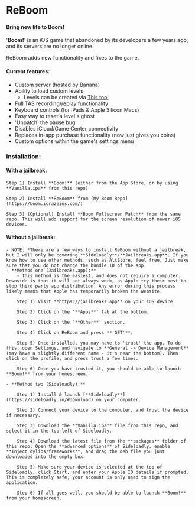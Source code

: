 # ReBoom
#### Bring new life to Boom!

'**Boom!**' is an iOS game that abandoned by its developers a few years ago, and its servers are no longer online.

ReBoom adds new functionality and fixes to the game.

#### Current features:
- Custom server (hosted by Banana)
- Ability to load custom levels
	- Levels can be created via [This tool](https://github.com/lachylegend/Boom-Level-Editor)
- Full TAS recording/replay functionality
- Keyboard controls (for iPads & Apple Silicon Macs)
- Easy way to reset a level's ghost
- 'Unpatch' the pause bug
- Disables iCloud/Game Center connectivity
- Replaces in-app purchase functionality (now just gives you coins)
- Custom options within the game's settings menu

### Installation:
#### **With a jailbreak:**

	Step 1) Install **Boom!** (either from the App Store, or by using **Vanilla.ipa** from this repo)

	Step 2) Install **ReBoom** from [My Boom Repo](https://boom.icrazeios.com/)

	Step 3) (Optional) Install **Boom Fullscreen Patch** from the same repo. This will add support for the screen resolution of newer iOS devices.

#### **Without a jailbreak:**
	- NOTE: *There are a few ways to install ReBoom without a jailbreak, but I will only be covering **Sideloadly**/**Jailbreaks.app**. If you know how to use other methods, such as AltStore, feel free. Just make sure that you do not change the bundle ID of the app.
	- **Method one (Jailbreaks.app):**
		- This method is the easiest, and does not require a computer. Downside is that it will not always work, as Apple try their best to stop third party app distribution. Any error during this process likely means that Apple has temporarily broken the website.
		
		Step 1) Visit **https://jailbreaks.app** on your iOS device.

		Step 2) Click on the '**Apps**' tab at the bottom.

		Step 3) Click on the '**Other**' section.

		Step 4) Click on ReBoom and press **'GET'**.

		Step 5) Once installed, you may have to 'trust' the app. To do this, open Settings, and navigate to **General -> Device Management** (may have a slightly different name - it's near the bottom). Then click on the profile, and press trust a few times.

		Step 6) Once you have trusted it, you should be able to launch **Boom!** from your homescreen.

	- **Method two (Sideloadly):**

		Step 1) Install & launch [**Sideloadly**](https://sideloadly.io/#download) on your computer.

		Step 2) Connect your device to the computer, and trust the device if necessary.

		Step 3) Download the **Vanilla.ipa** file from this repo, and select it in the top-left of Sideloadly.
    
		Step 4) Download the latest file from the **packages** folder of this repo. Open the **advanced options** of Sideloadly, enable **Inject dylibs/frameworks**, and drag the deb file you just downloaded into the empty box.

		Step 5) Make sure your device is selected at the top of Sideloadly, click Start, and enter your Apple ID details if prompted. This is completely safe, your account is only used to sign the application.

		Step 6) If all goes well, you should be able to launch **Boom!** from your homescreen.